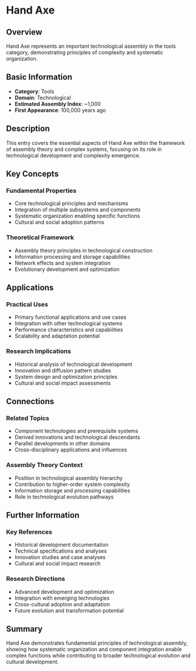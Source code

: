 # Hand Axe

## Overview

Hand Axe represents an important technological assembly in the tools category, demonstrating principles of complexity and systematic organization.

## Basic Information

- **Category**: Tools
- **Domain**: Technological
- **Estimated Assembly Index**: ~1,000
- **First Appearance**: 100,000 years ago

## Description

This entry covers the essential aspects of Hand Axe within the framework of assembly theory and complex systems, focusing on its role in technological development and complexity emergence.

## Key Concepts

### Fundamental Properties
- Core technological principles and mechanisms
- Integration of multiple subsystems and components
- Systematic organization enabling specific functions
- Cultural and social adoption patterns

### Theoretical Framework
- Assembly theory principles in technological construction
- Information processing and storage capabilities
- Network effects and system integration
- Evolutionary development and optimization

## Applications

### Practical Uses
- Primary functional applications and use cases
- Integration with other technological systems
- Performance characteristics and capabilities
- Scalability and adaptation potential

### Research Implications
- Historical analysis of technological development
- Innovation and diffusion pattern studies
- System design and optimization principles
- Cultural and social impact assessments

## Connections

### Related Topics
- Component technologies and prerequisite systems
- Derived innovations and technological descendants
- Parallel developments in other domains
- Cross-disciplinary applications and influences

### Assembly Theory Context
- Position in technological assembly hierarchy
- Contribution to higher-order system complexity
- Information storage and processing capabilities
- Role in technological evolution pathways

## Further Information

### Key References
- Historical development documentation
- Technical specifications and analyses
- Innovation studies and case analyses
- Cultural and social impact research

### Research Directions
- Advanced development and optimization
- Integration with emerging technologies
- Cross-cultural adoption and adaptation
- Future evolution and transformation potential

## Summary

Hand Axe demonstrates fundamental principles of technological assembly, showing how systematic organization and component integration enable complex functions while contributing to broader technological evolution and cultural development.
